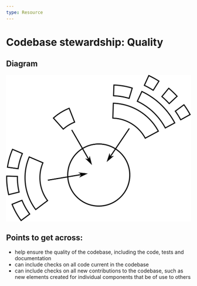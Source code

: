 ```yaml
--- 
type: Resource
---
```


# Codebase stewardship: Quality

## Diagram

![graphical representation of incoming contributions to a codebase](codebase-quality.svg)

## Points to get across: 

* help ensure the quality of the codebase, including the code, tests and documentation
* can include checks on all code current in the codebase
* can include checks on all new contributions to the codebase, such as new elements created for individual components that be of use to others